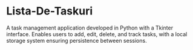 ﻿# Lista-De-Taskuri
A task management application developed in Python with a Tkinter interface. Enables users to add, edit, delete, and track tasks, with a local storage system ensuring persistence between sessions.
